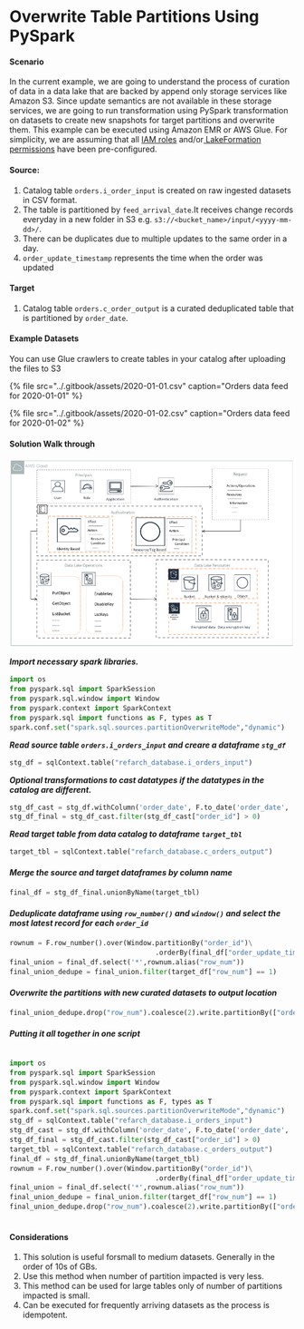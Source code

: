# Overwrite Table Partitions Using PySpark

#### Scenario

In the current example, we are going to understand the process of curation of data in a data lake that are backed by append only storage services like Amazon S3. Since update semantics are not available in these storage services, we are going to run transformation using PySpark transformation on  datasets to create new snapshots for  target partitions and overwrite them.  This example can be executed using Amazon EMR or AWS Glue. For simplicity, we are assuming that all [IAM roles](../data-security-and-access-control-architecture/data-security-and-access-control-using-iam.md) and/or[ LakeFormation permissions](../data-security-and-access-control-architecture/fine-grained-access-control-with-amazon-lake-formation.md) have been pre-configured. 

#### **Source:**

1. Catalog table `orders.i_order_input` is created on raw ingested datasets in CSV format. 
2. The table is partitioned by `feed_arrival_date`.It receives change records everyday in a new folder in S3 e.g. `s3://<bucket_name>/input/<yyyy-mm-dd>/`.
3. There can be duplicates due to multiple updates to the same order in a day.
4.  `order_update_timestamp` represents the time when the order was updated

#### Target

1. Catalog table `orders.c_order_output` is a curated  deduplicated table  that is  partitioned by `order_date`.

#### Example Datasets 

You can use Glue crawlers to create tables in your catalog after uploading the files to S3

{% file src="../.gitbook/assets/2020-01-01.csv" caption="Orders data feed for 2020-01-01" %}

{% file src="../.gitbook/assets/2020-01-02.csv" caption="Orders data feed for 2020-01-02" %}

#### Solution Walk through

![](../.gitbook/assets/image%20%282%29.png)

_**Import necessary spark libraries.**_

```python
import os
from pyspark.sql import SparkSession
from pyspark.sql.window import Window
from pyspark.context import SparkContext
from pyspark.sql import functions as F, types as T
spark.conf.set("spark.sql.sources.partitionOverwriteMode","dynamic")
```

_**Read source table `orders.i_orders_input` and creare a dataframe `stg_df`**_

```python
stg_df = sqlContext.table("refarch_database.i_orders_input")
```

_**Optional transformations to cast datatypes if the datatypes in the catalog are different.**_

```python
stg_df_cast = stg_df.withColumn('order_date', F.to_date('order_date', 'yyyy-MM-dd HH:mm:ss')).withColumn('order_update_timestamp', F.to_timestamp('order_update_timestamp', 'yyyy-MM-dd HH:mm:ss')).filter(stg_df["feed_arrival_date"] == '2020-01-02')
stg_df_final = stg_df_cast.filter(stg_df_cast["order_id"] > 0) 

```

_**Read target table from data catalog to dataframe `target_tbl`**_

```python
target_tbl = sqlContext.table("refarch_database.c_orders_output")
```

#### _Merge the source and target dataframes by column name_

```python
final_df = stg_df_final.unionByName(target_tbl)
```

#### _Deduplicate  dataframe using `row_number()` and `window()` and select the most latest record for each `order_id`_

```python
rownum = F.row_number().over(Window.partitionBy("order_id")\
									.orderBy(final_df["order_update_timestamp"].desc()))
final_union = final_df.select('*',rownum.alias("row_num"))
final_union_dedupe = final_union.filter(target_df["row_num"] == 1)
```

#### _**Overwrite the partitions with new curated datasets to output location**_

```python
final_union_dedupe.drop("row_num").coalesce(2).write.partitionBy(["order_date"]).mode("overwrite").parquet("s3://<YOUR_BUCKET>/output")
```

#### _Putting it all together in one script_

```python

import os
from pyspark.sql import SparkSession
from pyspark.sql.window import Window
from pyspark.context import SparkContext
from pyspark.sql import functions as F, types as T
spark.conf.set("spark.sql.sources.partitionOverwriteMode","dynamic")
stg_df = sqlContext.table("refarch_database.i_orders_input")
stg_df_cast = stg_df.withColumn('order_date', F.to_date('order_date', 'yyyy-MM-dd HH:mm:ss')).withColumn('order_update_timestamp', F.to_timestamp('order_update_timestamp', 'yyyy-MM-dd HH:mm:ss')).filter(stg_df["feed_arrival_date"] == '2020-01-02')
stg_df_final = stg_df_cast.filter(stg_df_cast["order_id"] > 0) 
target_tbl = sqlContext.table("refarch_database.c_orders_output")
final_df = stg_df_final.unionByName(target_tbl)
rownum = F.row_number().over(Window.partitionBy("order_id")\
									.orderBy(final_df["order_update_timestamp"].desc()))
final_union = final_df.select('*',rownum.alias("row_num"))
final_union_dedupe = final_union.filter(target_df["row_num"] == 1)
final_union_dedupe.drop("row_num").coalesce(2).write.partitionBy(["order_date"]).mode("overwrite").parquet("s3://<YOUR_BUCKET>/output")
    
```

#### Considerations

1. This solution is useful forsmall to medium datasets. Generally in the order of 10s of GBs.
2. Use this method when number of partition impacted is very less.
3. This method can be used for large tables only of number of partitions impacted is small. 
4. Can be executed for frequently arriving datasets as the process is idempotent.

